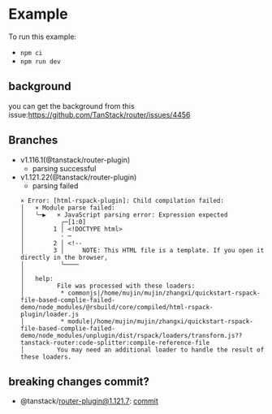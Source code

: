# Example

To run this example:

- `npm ci`
- `npm run dev`

## background

you can get the background from this issue:https://github.com/TanStack/router/issues/4456

## Branches

- v1.116.1(@tanstack/router-plugin)
  - parsing successful
- v1.121.22(@tanstack/router-plugin)
  - parsing failed
  ```
  × Error: [html-rspack-plugin]: Child compilation failed:
  │   × Module parse failed:
  │   ╰─▶   × JavaScript parsing error: Expression expected
  │          ╭─[1:0]
  │        1 │ <!DOCTYPE html>
  │          · ─
  │        2 │ <!--
  │        3 │     NOTE: This HTML file is a template. If you open it directly in the browser,
  │          ╰────
  │
  │   help:
  │         File was processed with these loaders:
  │          * commonjs|/home/mujin/mujin/zhangxi/quickstart-rspack-file-based-complie-failed-demo/node_modules/@rsbuild/core/compiled/html-rspack-plugin/loader.js
  │          * module|/home/mujin/mujin/zhangxi/quickstart-rspack-file-based-complie-failed-demo/node_modules/unplugin/dist/rspack/loaders/transform.js??tanstack-router:code-splitter:compile-reference-file
  │         You may need an additional loader to handle the result of these loaders.
  ```

## breaking changes commit?
- @tanstack/router-plugin@1.121.7: [commit](https://github.com/TanStack/router/commit/fc926bf9d2a6b8a2aacf8c4e3b93e64ebd0690e3)
